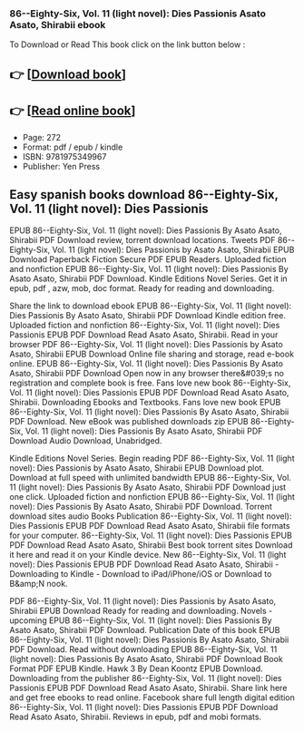 ### 86--Eighty-Six, Vol. 11 (light novel): Dies Passionis Asato Asato, Shirabii ebook

To Download or Read This book click on the link button below :

## 👉  [**[Download book](http://ebooksharez.info/download.php?group=book&from=github.com&id=653412&lnk=1065 "Download book")**]

## 👉  [**[Read online book](http://ebooksharez.info/download.php?group=book&from=github.com&id=653412&lnk=1065 "Read online book")**]


* Page: 272
* Format: pdf / epub / kindle
* ISBN: 9781975349967
* Publisher: Yen Press



## Easy spanish books download 86--Eighty-Six, Vol. 11 (light novel): Dies Passionis


EPUB 86--Eighty-Six, Vol. 11 (light novel): Dies Passionis By Asato Asato, Shirabii PDF Download review, torrent download locations. Tweets PDF 86--Eighty-Six, Vol. 11 (light novel): Dies Passionis by Asato Asato, Shirabii EPUB Download Paperback Fiction Secure PDF EPUB Readers. Uploaded fiction and nonfiction EPUB 86--Eighty-Six, Vol. 11 (light novel): Dies Passionis By Asato Asato, Shirabii PDF Download. Kindle Editions Novel Series. Get it in epub, pdf , azw, mob, doc format. Ready for reading and downloading.

Share the link to download ebook EPUB 86--Eighty-Six, Vol. 11 (light novel): Dies Passionis By Asato Asato, Shirabii PDF Download Kindle edition free. Uploaded fiction and nonfiction 86--Eighty-Six, Vol. 11 (light novel): Dies Passionis EPUB PDF Download Read Asato Asato, Shirabii. Read in your browser PDF 86--Eighty-Six, Vol. 11 (light novel): Dies Passionis by Asato Asato, Shirabii EPUB Download Online file sharing and storage, read e-book online. EPUB 86--Eighty-Six, Vol. 11 (light novel): Dies Passionis By Asato Asato, Shirabii PDF Download Open now in any browser there&amp;#039;s no registration and complete book is free. Fans love new book 86--Eighty-Six, Vol. 11 (light novel): Dies Passionis EPUB PDF Download Read Asato Asato, Shirabii. Downloading Ebooks and Textbooks. Fans love new book EPUB 86--Eighty-Six, Vol. 11 (light novel): Dies Passionis By Asato Asato, Shirabii PDF Download. New eBook was published downloads zip EPUB 86--Eighty-Six, Vol. 11 (light novel): Dies Passionis By Asato Asato, Shirabii PDF Download Audio Download, Unabridged.

Kindle Editions Novel Series. Begin reading PDF 86--Eighty-Six, Vol. 11 (light novel): Dies Passionis by Asato Asato, Shirabii EPUB Download plot. Download at full speed with unlimited bandwidth EPUB 86--Eighty-Six, Vol. 11 (light novel): Dies Passionis By Asato Asato, Shirabii PDF Download just one click. Uploaded fiction and nonfiction EPUB 86--Eighty-Six, Vol. 11 (light novel): Dies Passionis By Asato Asato, Shirabii PDF Download. Torrent download sites audio Books Publication 86--Eighty-Six, Vol. 11 (light novel): Dies Passionis EPUB PDF Download Read Asato Asato, Shirabii file formats for your computer. 86--Eighty-Six, Vol. 11 (light novel): Dies Passionis EPUB PDF Download Read Asato Asato, Shirabii Best book torrent sites Download it here and read it on your Kindle device. New 86--Eighty-Six, Vol. 11 (light novel): Dies Passionis EPUB PDF Download Read Asato Asato, Shirabii - Downloading to Kindle - Download to iPad/iPhone/iOS or Download to B&amp;amp;N nook.

PDF 86--Eighty-Six, Vol. 11 (light novel): Dies Passionis by Asato Asato, Shirabii EPUB Download Ready for reading and downloading. Novels - upcoming EPUB 86--Eighty-Six, Vol. 11 (light novel): Dies Passionis By Asato Asato, Shirabii PDF Download. Publication Date of this book EPUB 86--Eighty-Six, Vol. 11 (light novel): Dies Passionis By Asato Asato, Shirabii PDF Download. Read without downloading EPUB 86--Eighty-Six, Vol. 11 (light novel): Dies Passionis By Asato Asato, Shirabii PDF Download Book Format PDF EPUB Kindle. Hawk 3 By Dean Koontz EPUB Download. Downloading from the publisher 86--Eighty-Six, Vol. 11 (light novel): Dies Passionis EPUB PDF Download Read Asato Asato, Shirabii. Share link here and get free ebooks to read online. Facebook share full length digital edition 86--Eighty-Six, Vol. 11 (light novel): Dies Passionis EPUB PDF Download Read Asato Asato, Shirabii. Reviews in epub, pdf and mobi formats.





